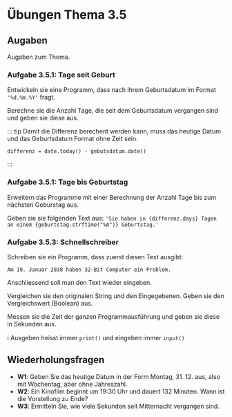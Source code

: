 # Übungen Thema 3.5

## Augaben

Augaben zum Thema.

### Aufgabe 3.5.1: Tage seit Geburt

Entwickeln sie eine Programm, dass nach ihrem Geburtsdatum im Format `'%d.%m.%Y'` fragt.

Berechne sie die Anzahl Tage, die seit dem Geburtsdatum vergangen sind und geben sie diese aus.

::: tip
Damit die Differenz berechent werden kann, muss das heutige Datum und das Geburtsdatum Format ohne Zeit sein.

```
differenz = date.today() - gebutsdatum.date()
```
:::

### Aufgabe 3.5.1: Tage bis Geburtstag

Erweitern das Programme mit einer Berechnung der Anzahl Tage bis zum nächsten Geburstag aus. 

Geben sie sie folgenden Text aus: `'Sie haben in {differenz.days} Tagen an einem {geburtstag.strftime("%A")} Geburtstag.'`

### Aufgabe 3.5.3: Schnellschreiber

Schreiben sie ein Programm, dass zuerst diesen Text ausgibt:

```
Am 19. Januar 2038 haben 32-Bit Computer ein Problem.
```

Anschliessend soll man den Text wieder eingeben.

Vergleichen sie den originalen String und den Eingegebenen. Geben sie den Vergleichswert (Boolean) aus.

Messen sie die Zeit der ganzen Programmausführung und geben sie diese in Sekunden aus.

ℹ️ Ausgeben heisst immer `print()` und eingeben immer `input()`

## Wiederholungsfragen

* **W1**: Geben Sie das heutige Datum in der Form Montag, 31. 12. aus, also mit Wochentag, aber ohne Jahreszahl.
* **W2**: Ein Kinofilm beginnt um 19:30 Uhr und dauert 132 Minuten. Wann ist die Vorstellung zu Ende?
* **W3**: Ermitteln Sie, wie viele Sekunden seit Mitternacht vergangen sind.